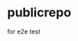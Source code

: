 # publicrepo
for e2e test




























































































































































































































































































































































































































































































































































































































































































































































































































































































































































































































































































































































































































































































































































































































































































































































































































































































































































































































































































































































































































































































































































































































































































































































































































































































































































































































































































































































































































































































































































































































































































































































































































































